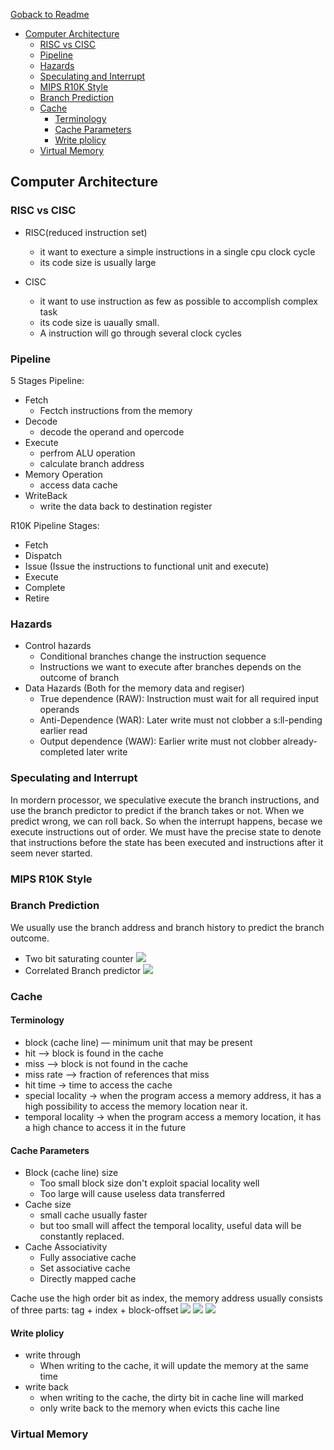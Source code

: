 [Goback to Readme](./readme.md)

- [Computer Architecture](#computer-architecture)
  - [RISC vs CISC](#risc-vs-cisc)
  - [Pipeline](#pipeline)
  - [Hazards](#hazards)
  - [Speculating and Interrupt](#speculating-and-interrupt)
  - [MIPS R10K Style](#mips-r10k-style)
  - [Branch Prediction](#branch-prediction)
  - [Cache](#cache)
    - [Terminology](#terminology)
    - [Cache Parameters](#cache-parameters)
    - [Write plolicy](#write-plolicy)
  - [Virtual Memory](#virtual-memory)

## Computer Architecture

### RISC vs CISC
- RISC(reduced instruction set)
  - it want to execture a simple instructions in a single cpu clock cycle
  - its code size is usually large

- CISC
  - it want to use instruction as few as possible to accomplish complex task
  - its code size is uaually small.
  - A instruction will go through several clock cycles

### Pipeline

5 Stages Pipeline:
- Fetch
  - Fectch instructions from the memory
- Decode
  - decode the operand and opercode
- Execute
  - perfrom ALU operation
  - calculate branch address
- Memory Operation
  - access data cache
- WriteBack
  - write the data back to destination register

R10K Pipeline Stages:
- Fetch
- Dispatch
- Issue (Issue the instructions to functional unit and execute)
- Execute 
- Complete
- Retire 


### Hazards

- Control hazards
  - Conditional branches change the instruction sequence
  - Instructions we want to execute after branches depends on the outcome of branch
- Data Hazards (Both for the memory data and regiser)
  - True dependence (RAW):
    Instruction must wait for all required input operands
  - Anti-Dependence (WAR):
    Later write must not clobber a s:ll-pending earlier read
  - Output dependence (WAW):
    Earlier write must not clobber already-completed later write

### Speculating and Interrupt 
In mordern processor, we speculative execute the branch instructions, and use the branch predictor to predict if the branch takes or not. When we predict wrong, we can roll back. So when the interrupt happens, becase we execute instructions out of order. We must have the precise state to denote that instructions before the state has been executed and instructions after it seem never started.


### MIPS R10K Style



### Branch Prediction

We usually use the branch address and branch history to predict the branch outcome.
- Two bit saturating counter
![](IMG/Branch_Pre_2bc.png)
- Correlated Branch predictor
![](IMG/Branch_Pre_Correlated.png)


### Cache

#### Terminology
- block (cache line) — minimum unit that may be present
- hit —> block is found in the cache
- miss —> block is not found in the cache
- miss rate —> fraction of references that miss
- hit time -> time to access the cache
- special locality -> when the program access a memory address, it has a high possibility to access the memory location near it.
- temporal locality -> when the program access a memory location, it has a high chance to access it in the future

#### Cache Parameters
- Block (cache line) size
  - Too small block size don't exploit spacial locality well
  - Too large will cause useless data transferred
- Cache size
  - small cache usually faster
  - but too small will affect the temporal locality, useful data will be constantly replaced.
- Cache Associativity
  - Fully associative cache
  - Set associative cache
  - Directly mapped cache


Cache use the high order bit as index, the memory address usually consists of three parts:
tag + index + block-offset
![](./IMG/Cache_Direct_Map.png)
![](./IMG/Cache_Fully_Asso.png)
![](IMG/Cache_N_Way_Asso.png)

#### Write plolicy
- write through
  - When writing to the cache, it will update the memory at the same time
- write back
  - when writing to the cache, the dirty bit in cache line will marked
  - only write back to the memory when evicts this cache line

### Virtual Memory